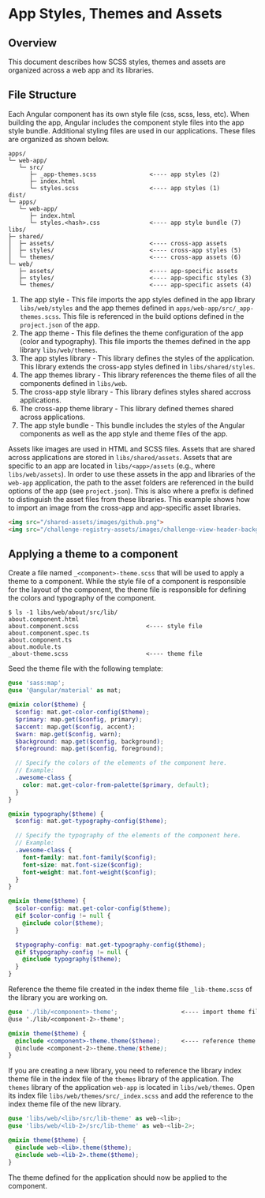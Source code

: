 # App Styles, Themes and Assets

## Overview

This document describes how SCSS styles, themes and assets are organized across
a web app and its libraries.

## File Structure

Each Angular component has its own style file (css, scss, less, etc). When
building the app, Angular includes the component style files into the app style
bundle. Additional styling files are used in our applications. These files are
organized as shown below.

```console
apps/
└─ web-app/
   └─ src/
      ├─ _app-themes.scss               <---- app styles (2)
      ├─ index.html
      └─ styles.scss                    <---- app styles (1)
dist/
└─ apps/
   └─ web-app/
      ├─ index.html
      └─ styles.<hash>.css              <---- app style bundle (7)
libs/
├─ shared/
│  ├─ assets/                           <---- cross-app assets
│  ├─ styles/                           <---- cross-app styles (5)
│  └─ themes/                           <---- cross-app assets (6)
└─ web/
   ├─ assets/                           <---- app-specific assets
   ├─ styles/                           <---- app-specific styles (3)
   └─ themes/                           <---- app-specific assets (4)
```

1. The app style - This file imports the app styles defined in the app library
   `libs/web/styles` and the app themes defined in
   `apps/web-app/src/_app-themes.scss`. This file is referenced in the build
   options defined in the `project.json` of the app.
2. The app theme - This file defines the theme configuration of the app (color
   and typography). This file imports the themes defined in the app library
   `libs/web/themes`.
3. The app styles library - This library defines the styles of the application.
   This library extends the cross-app styles defined in `libs/shared/styles`.
4. The app themes library - This library references the theme files of all the
   components defined in `libs/web`.
5. The cross-app style library - This library defines styles shared accross
   applications.
6. The cross-app theme library - This library defined themes shared across
   applications.
7. The app style bundle - This bundle includes the styles of the Angular
   components as well as the app style and theme files of the app.

Assets like images are used in HTML and SCSS files. Assets that are shared
across applications are stored in `libs/shared/assets`. Assets that are specific
to an app are located in `libs/<app>/assets` (e.g., where `libs/web/assets`). In
order to use these assets in the app and libraries of the `web-app` application,
the path to the asset folders are referenced in the build options of the app
(see `project.json`). This is also where a prefix is defined to distinguish the
asset files from these libraries. This example shows how to import an image from
the cross-app and app-specific asset libraries.

```html
<img src="/shared-assets/images/github.png">
<img src="/challenge-registry-assets/images/challenge-view-header-background.png">
```

## Applying a theme to a component

Create a file named `_<component>-theme.scss` that will be used to apply a theme
to a component. While the style file of a component is responsible for the
layout of the component, the theme file is responsible for defining the colors
and typography of the component.

```console
$ ls -1 libs/web/about/src/lib/
about.component.html
about.component.scss                   <---- style file
about.component.spec.ts
about.component.ts
about.module.ts
_about-theme.scss                      <---- theme file
```

Seed the theme file with the following template:

```scss
@use 'sass:map';
@use '@angular/material' as mat;

@mixin color($theme) {
  $config: mat.get-color-config($theme);
  $primary: map.get($config, primary);
  $accent: map.get($config, accent);
  $warn: map.get($config, warn);
  $background: map.get($config, background);
  $foreground: map.get($config, foreground);

  // Specify the colors of the elements of the component here.
  // Example:
  .awesome-class {
    color: mat.get-color-from-palette($primary, default);
  }
}

@mixin typography($theme) {
  $config: mat.get-typography-config($theme);

  // Specify the typography of the elements of the component here.
  // Example:
  .awesome-class {
    font-family: mat.font-family($config);
    font-size: mat.font-size($config);
    font-weight: mat.font-weight($config);
  }
}

@mixin theme($theme) {
  $color-config: mat.get-color-config($theme);
  @if $color-config != null {
    @include color($theme);
  }

  $typography-config: mat.get-typography-config($theme);
  @if $typography-config != null {
    @include typography($theme);
  }
}
```

Reference the theme file created in the index theme file `_lib-theme.scss` of
the library you are working on.

```scss
@use './lib/<component>-theme';                  <---- import theme file
@use './lib/<component-2>-theme';

@mixin theme($theme) {
  @include <component>-theme.theme($theme);      <---- reference theme file
  @include <component-2>-theme.theme($theme);
}
```

If you are creating a new library, you need to reference the library index theme
file in the index file of the `themes` library of the application. The `themes`
library of the application `web-app` is located in `libs/web/themes`. Open its
index file `libs/web/themes/src/_index.scss` and add the reference to the index
theme file of the new library.

```scss
@use 'libs/web/<lib>/src/lib-theme' as web-<lib>;
@use 'libs/web/<lib-2>/src/lib-theme' as web-<lib-2>;

@mixin theme($theme) {
  @include web-<lib>.theme($theme);
  @include web-<lib-2>.theme($theme);
}
```

The theme defined for the application should now be applied to the component.